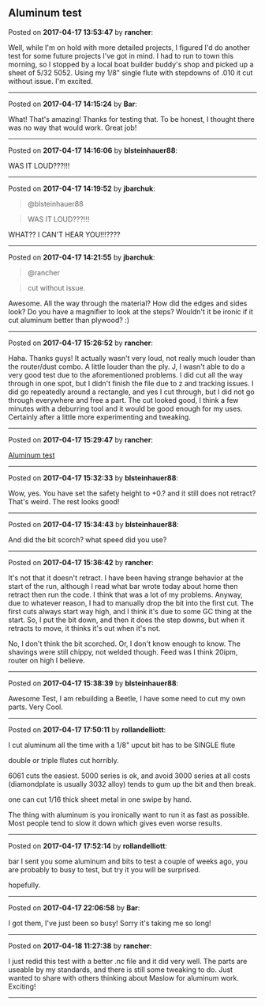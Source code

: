 ## Aluminum test
Posted on **2017-04-17 13:53:47** by **rancher**:

Well, while I'm on hold with more detailed projects, I figured I'd do another test for some future projects I've got in mind.  I had to run to town this morning, so I stopped by a local boat builder buddy's shop and picked up a sheet of 5/32 5052.  Using my 1/8" single flute with stepdowns of .010 it cut without issue.  I'm excited.

---

Posted on **2017-04-17 14:15:24** by **Bar**:

What! That's amazing! Thanks for testing that. To be honest, I thought there was no way that would work. Great job!

---

Posted on **2017-04-17 14:16:06** by **blsteinhauer88**:

WAS IT LOUD?&quest;?!!!

---

Posted on **2017-04-17 14:19:52** by **jbarchuk**:

> @blsteinhauer88

> WAS IT LOUD?&quest;?!!!

WHAT?&quest; I CAN'T HEAR YOU!!!?&quest;?&quest;

---

Posted on **2017-04-17 14:21:55** by **jbarchuk**:

> @rancher

> cut without issue.

Awesome. All the way through the material? How did the edges and sides look? Do you have a magnifier to look at the steps? Wouldn't it be ironic if it cut aluminum better than plywood? :)

---

Posted on **2017-04-17 15:26:52** by **rancher**:

Haha.  Thanks guys!  It actually wasn't very loud, not really much louder than the router/dust combo.  A little louder than the ply.  J, I wasn't able to do a very good test due to the aforementioned problems.  I did cut all the way through in one spot, but I didn't finish the file due to z and tracking issues.  I did go repeatedly around a rectangle, and yes I cut through, but I did not go through everywhere and free a part.  The cut looked good, I think a few minutes with a deburring tool and it would be good enough for my uses.  Certainly after a little more experimenting and tweaking.

---

Posted on **2017-04-17 15:29:47** by **rancher**:

[Aluminum test](../../images/nl/TU/nlTU_aluminumtest.jpg.jpg)

---

Posted on **2017-04-17 15:32:33** by **blsteinhauer88**:

Wow, yes.  You have set the safety height to +0.? and it still does not retract?  That's weird.  The rest looks good!

---

Posted on **2017-04-17 15:34:43** by **blsteinhauer88**:

And did the bit scorch?  what speed did you use?

---

Posted on **2017-04-17 15:36:42** by **rancher**:

It's not that it doesn't retract.  I have been having strange behavior at the start of the run, although I read what bar wrote today about home then retract then run the code.  I think that was a lot of my problems.  Anyway, due to whatever reason, I had to manually drop the bit into the first cut.  The first cuts always start way high, and I think it's due to some GC thing at the start.  So, I put the bit down, and then it does the step downs, but when it retracts to move, it thinks it's out when it's not.



No, I don't think the bit scorched.  Or, I don't know enough to know.  The shavings were still chippy, not welded though.  Feed was I think 20ipm, router on high I believe.

---

Posted on **2017-04-17 15:38:39** by **blsteinhauer88**:

Awesome Test, I am rebuilding a Beetle, I have some need to cut my own parts.  Very Cool.

---

Posted on **2017-04-17 17:50:11** by **rollandelliott**:

I cut aluminum all the time with a 1/8" upcut bit has to be SINGLE flute 

double or triple flutes  cut horribly. 

6061 cuts the easiest. 5000 series is ok, and avoid 3000 series at all costs (diamondplate is usually 3032 alloy) tends to gum up the bit and then break. 

one can cut 1/16 thick sheet metal in one swipe by hand. 



The thing with aluminum is you ironically want to run it as fast as possible. Most people tend to slow it down which gives even worse results.

---

Posted on **2017-04-17 17:52:14** by **rollandelliott**:

bar I sent you some aluminum and bits to test a couple of weeks ago, you are probably to busy to test, but try it you will be surprised.

hopefully.

---

Posted on **2017-04-17 22:06:58** by **Bar**:

I got them, I've just been so busy! Sorry it's taking me so long!

---

Posted on **2017-04-18 11:27:38** by **rancher**:

I just redid this test with a better .nc file and it did very well.  The parts are useable by my standards, and there is still some tweaking to do.  Just wanted to share with others thinking about Maslow for aluminum work.   Exciting!

---

